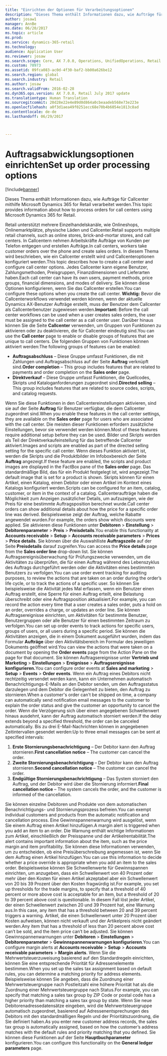 ```yaml
---
title: "Einrichten der Optionen für Verarbeitungsoptionen"
description: "Dieses Thema enthält Informationen dazu, wie Aufträge für Callcenter mithilfe Microsoft Dynamics 365 for Retail verarbeitet werden."
author: josaw1
manager: AnnBe
ms.date: 06/20/2017
ms.topic: article
ms.prod: 
ms.service: dynamics-365-retail
ms.technology: 
audience: Application User
ms.reviewer: josaw
ms.search.scope: Core, AX 7.0.0, Operations, UnifiedOperations, Retail
ms.custom: 78973
ms.assetid: 09fca083-ac0d-4f30-baf2-bb00a626be12
ms.search.region: global
ms.search.industry: Retail
ms.author: josaw
ms.search.validFrom: 2016-02-28
ms.dyn365.ops.version: AX 7.0.0, Retail July 2017 update
ms.translationtype: Human Translation
ms.sourcegitcommit: 20d28e22e4e89d0d864a0cbeaadeb568e73e223e
ms.openlocfilehash: a0f3d1aea49f0251ecc68e70b4b6054e1813c8ad
ms.contentlocale: de-de
ms.lasthandoff: 06/29/2017



---
```


# <a name="set-up-order-processing-options"></a><span data-ttu-id="6e67e-103">Auftragsabwicklungsoptionen einrichten</span><span class="sxs-lookup"><span data-stu-id="6e67e-103">Set up order processing options</span></span>

[!include[banner](includes/banner.md)]


<span data-ttu-id="6e67e-104">Dieses Thema enthält Informationen dazu, wie Aufträge für Callcenter mithilfe Microsoft Dynamics 365 for Retail verarbeitet werden.</span><span class="sxs-lookup"><span data-stu-id="6e67e-104">This topic provides information about how to process orders for call centers using Microsoft Dynamics 365 for Retail.</span></span> 

<span data-ttu-id="6e67e-105">Retail unterstützt mehrere Einzelhandelskanäle, wie Onlineshops, Onlinemarktplätze, physische Läden und Callcenter.</span><span class="sxs-lookup"><span data-stu-id="6e67e-105">Retail supports multiple retail channels, such as online stores, brick-and-mortar stores, and call centers.</span></span> <span data-ttu-id="6e67e-106">In Callcentern nehmen Arbeitskräfte Aufträge von Kunden per Telefon entgegen und erstellen Aufträge.</span><span class="sxs-lookup"><span data-stu-id="6e67e-106">In call centers, workers take customer orders over the phone and create sales orders.</span></span> <span data-ttu-id="6e67e-107">In diesem Thema wird beschrieben, wie ein Callcenter erstellt wird und Callcenteroptionen konfiguriert werden.</span><span class="sxs-lookup"><span data-stu-id="6e67e-107">This topic describes how to create a call center and configure call center options.</span></span> <span data-ttu-id="6e67e-108">Jedes Callcenter kann eigene Benutzer, Zahlungsmethoden, Preisgruppen, Finanzdimensionen und Lieferarten haben.</span><span class="sxs-lookup"><span data-stu-id="6e67e-108">Each call center can have its own users, payment methods, price groups, financial dimensions, and modes of delivery.</span></span> <span data-ttu-id="6e67e-109">Sie können diese Optionen konfigurieren, wenn Sie das Callcenter erstellen.</span><span class="sxs-lookup"><span data-stu-id="6e67e-109">You can configure these options when you create the call center.</span></span> <span data-ttu-id="6e67e-110">**Wichtig:** Bevor die Callcenterworkflows verwendet werden können, wenn der aktuelle Dynamics AX-Benutzer Aufträge erstellt, muss der Benutzer dem Callcenter als Callcenterbenutzer zugewiesen werden.</span><span class="sxs-lookup"><span data-stu-id="6e67e-110">**Important:** Before the call center workflows can be used when a user creates sales orders, the user must be assigned to the call center as a call center user.</span></span> <span data-ttu-id="6e67e-111">Darüber hinaus können Sie die Seite **Callcenter** verwenden, um Gruppen von Funktionen zu aktivieren oder zu deaktivieren, die für Callcenter eindeutig sind.</span><span class="sxs-lookup"><span data-stu-id="6e67e-111">You can use the **Call center** page to enable or disable groups of features that are unique to call centers.</span></span> <span data-ttu-id="6e67e-112">Die folgenden Gruppen von Funktionen können aktiviert werden:</span><span class="sxs-lookup"><span data-stu-id="6e67e-112">The following groups of features can be enabled:</span></span>

-   <span data-ttu-id="6e67e-113">**Auftragsabschluss** – Diese Gruppe umfasst Funktionen, die mit Zahlungen und Auftragsabschluss auf der Seite **Auftrag** verknüpft sind.</span><span class="sxs-lookup"><span data-stu-id="6e67e-113">**Order completion** – This group includes features that are related to payments and order completion on the **Sales order** page.</span></span>
-   <span data-ttu-id="6e67e-114">**Direktverkauf** – Diese Gruppe umfasst Funktionen, die Quellcodes, Skripts und Kataloganforderungen zugeordnet sind.</span><span class="sxs-lookup"><span data-stu-id="6e67e-114">**Directed selling** – This group includes features that are related to source codes, scripts, and catalog requests.</span></span>

<span data-ttu-id="6e67e-115">Wenn Sie diese Funktionen in den Callcentereinstellungen aktivieren, sind sie auf der Seite **Auftrag** für Benutzer verfügbar, die dem Callcenter zugeordnet sind.</span><span class="sxs-lookup"><span data-stu-id="6e67e-115">When you enable these features in the call center settings, they are available on the **Sales order** page for users who are associated with the call center.</span></span> <span data-ttu-id="6e67e-116">Die meisten dieser Funktionen erfordern zusätzliche Einstellungen, bevor sie verwendet werden können.</span><span class="sxs-lookup"><span data-stu-id="6e67e-116">Most of these features require additional setup before they can be used.</span></span> <span data-ttu-id="6e67e-117">Bilder und Skripts werden als Teil der Direktverkaufeinstellung für das betreffende Callcenter aktiviert.</span><span class="sxs-lookup"><span data-stu-id="6e67e-117">Images and scripts are enabled as part of the directed selling setting for the specific call center.</span></span> <span data-ttu-id="6e67e-118">Wenn dieses Funktion aktiviert ist, werden die Skripts und die Produktbilder im Infoboxbereich der Seite **Auftrag** angezeigt.</span><span class="sxs-lookup"><span data-stu-id="6e67e-118">If these feature are enabled, the scripts and product images are displayed in the FactBox pane of the **Sales order** page.</span></span> <span data-ttu-id="6e67e-119">Das standardmäßige Bild, das für ein Produkt festgelegt ist, wird angezeigt.</span><span class="sxs-lookup"><span data-stu-id="6e67e-119">The default image that is set for a product is shown.</span></span> <span data-ttu-id="6e67e-120">Skripts können für einen Artikel, einen Katalog, einen Debitor oder einen Artikel im Kontext eines Katalogs konfiguriert werden.</span><span class="sxs-lookup"><span data-stu-id="6e67e-120">Scripts can be configured for an item, catalog, customer, or item in the context of a catalog.</span></span> <span data-ttu-id="6e67e-121">Callcenteraufträge haben die Möglichkeit zum Anzeigen zusätzlicher Details, um aufzuzeigen, wie der Preis für eine bestimmte Auftragsposition berechnet wurde.</span><span class="sxs-lookup"><span data-stu-id="6e67e-121">Call center orders can show additional details about how the price for a specific order line was derived.</span></span> <span data-ttu-id="6e67e-122">Beispielsweise zeigt der Auftrag, welche Rabatte angewendet wurden.</span><span class="sxs-lookup"><span data-stu-id="6e67e-122">For example, the orders show which discounts were applied.</span></span> <span data-ttu-id="6e67e-123">Sie aktivieren diese Funktionen unter **Debitoren** &gt; **Einstellung** &gt; **Debitorenparameter** &gt; **Preis** &gt; **Preisdetails**.</span><span class="sxs-lookup"><span data-stu-id="6e67e-123">You enable this functionality at **Accounts receivable** &gt; **Setup** &gt; **Accounts receivable parameters** &gt; **Prices** &gt; **Price details**.</span></span> <span data-ttu-id="6e67e-124">Sie können über die Auswahlliste **Auftragszeile** auf der Seite **Preisdetails** darauf zugreifen.</span><span class="sxs-lookup"><span data-stu-id="6e67e-124">You can access the **Price details** page from the **Sales order line** drop-down list.</span></span> <span data-ttu-id="6e67e-125">Sie können Auftragsereignisüberwachung für Prüfungszwecke verwenden, um die Aktivitäten zu überprüfen, die für einen Auftrag während des Lebenszyklus des Auftrags durchgeführt werden oder die Aktivitäten eines bestimmten Benutzers zu verfolgen.</span><span class="sxs-lookup"><span data-stu-id="6e67e-125">You can use order event tracking for auditing purposes, to review the actions that are taken on an order during the order’s life cycle, or to track the actions of a specific user.</span></span> <span data-ttu-id="6e67e-126">So können Sie beispielsweise die Aktivität jedes Mal erfassen, wenn ein Benutzer einen Auftrag erstellt, eine Sperre für einen Auftrag erteilt, eine Belastung überschreibt oder eine Auftragsposition aktualisiert.</span><span class="sxs-lookup"><span data-stu-id="6e67e-126">For example, you can record the action every time that a user creates a sales order, puts a hold on an order, overrides a charge, or updates an order line.</span></span> <span data-ttu-id="6e67e-127">Sie können Auftragsereignisse einrichten, um Aktivitäten für bestimmte Benutzer, Benutzergruppen oder alle Benutzer für einen bestimmten Zeitraum zu verfolgen.</span><span class="sxs-lookup"><span data-stu-id="6e67e-127">You can set up order events to track actions for specific users, groups of users, or all users during a specific period.</span></span> <span data-ttu-id="6e67e-128">Sie können die Aktivitäten anzeigen, die in einem Dokument ausgeführt wurden, indem das Formular **Aufträge** über den Aktivitätsbereich im Formular des jeweiligen Dokuments geöffnet wird.</span><span class="sxs-lookup"><span data-stu-id="6e67e-128">You can view the actions that were taken on a document by opening the **Order events** page from the Action Pane on the page for that document.</span></span> <span data-ttu-id="6e67e-129">Sie können Auftragsereignisse unter **Vertrieb und Marketing** &gt; **Einstellungen** &gt; **Ereignisse** &gt; **Auftragsereignisse konfigurieren.**</span><span class="sxs-lookup"><span data-stu-id="6e67e-129">You can configure order events at **Sales and marketing** &gt; **Setup** &gt; **Events** &gt; **Order events**.</span></span> <span data-ttu-id="6e67e-130">Wenn ein Auftrag eines Debitors nicht rechtzeitig versendet werden kann, kann ein Unternehmen automatisch Benachrichtigungs-E-Mails an den Debitor senden, um den Auftragsstatus darzulegen und dem Debitor die Gelegenheit zu bieten, den Auftrag zu stornieren.</span><span class="sxs-lookup"><span data-stu-id="6e67e-130">When a customer's order can't be shipped on time, a company can automatically send notification email messages to the customer to explain the order status and give the customer an opportunity to cancel the order.</span></span> <span data-ttu-id="6e67e-131">Wenn die Verzögerung sich über einen angegebenen Schwellenwert hinaus ausdehnt, kann der Auftrag automatisch storniert werden.</span><span class="sxs-lookup"><span data-stu-id="6e67e-131">If the delay extends beyond a specified threshold, the order can be canceled automatically.</span></span> <span data-ttu-id="6e67e-132">Bis zu drei E-Mail-Nachrichten können in angegebenen Zeitintervallen gesendet werden:</span><span class="sxs-lookup"><span data-stu-id="6e67e-132">Up to three email messages can be sent at specified intervals:</span></span>

1.  <span data-ttu-id="6e67e-133">**Erste Stornierungsbenachrichtigung** – Der Debitor kann den Auftrag stornieren.</span><span class="sxs-lookup"><span data-stu-id="6e67e-133">**First cancellation notice** – The customer can cancel the order.</span></span>
2.  <span data-ttu-id="6e67e-134">**Zweite Stornierungsbenachrichtigung** – Der Debitor kann den Auftrag stornieren.</span><span class="sxs-lookup"><span data-stu-id="6e67e-134">**Second cancellation notice** – The customer can cancel the order.</span></span>
3.  <span data-ttu-id="6e67e-135">**Endgültige Stornierungsbenachrichtigung** – Das System storniert den Auftrag, und der Debitor wird über die Stornierung informiert.</span><span class="sxs-lookup"><span data-stu-id="6e67e-135">**Final cancellation notice** – The system cancels the order, and the customer is informed of the cancellation.</span></span>

<span data-ttu-id="6e67e-136">Sie können einzelne Debitoren und Produkte von dem automatischen Benachrichtigungs- und Stornierungsprozess befreien.</span><span class="sxs-lookup"><span data-stu-id="6e67e-136">You can exempt individual customers and products from the automatic notification and cancellation process.</span></span> <span data-ttu-id="6e67e-137">Eine Gewinnspannenwarnung wird ausgelöst, wenn Sie einem Auftrag einen Artikel hinzufügen.</span><span class="sxs-lookup"><span data-stu-id="6e67e-137">A margin alert is triggered when you add an item to an order.</span></span> <span data-ttu-id="6e67e-138">Die Warnung enthält wichtige Informationen zum Artikel, einschließlich der Preisspanne und der Artikelrentabilität.</span><span class="sxs-lookup"><span data-stu-id="6e67e-138">The alert contains important information about the item, such as the price margin and item profitability.</span></span> <span data-ttu-id="6e67e-139">Sie können diese Informationen verwenden, um zu entscheiden, ob eine Preisüberschreibung angemessen ist, wenn Sie dem Auftrag einen Artikel hinzufügen.</span><span class="sxs-lookup"><span data-stu-id="6e67e-139">You can use this information to decide whether a price override is appropriate when you add an item to the sales order.</span></span> <span data-ttu-id="6e67e-140">Beispielsweise können Sie Schwellenwerte für Gewinnspannen einrichten, um anzugeben, dass ein Schwellenwert von 40 Prozent oder mehr über den Kosten für einen Artikel akzeptabel aber ein Schwellenwert von 20 bis 39 Prozent über den Kosten fragwürdig ist.</span><span class="sxs-lookup"><span data-stu-id="6e67e-140">For example, you set up thresholds for the trade margins, to specify that a threshold of 40 percent or more above cost is acceptable for an item, but a threshold of 20 to 39 percent above cost is questionable.</span></span> <span data-ttu-id="6e67e-141">In diesem Fall löst jeder Artikel, der einen Schwellenwert zwischen 20 und 39 Prozent hat, eine Warnung aus.</span><span class="sxs-lookup"><span data-stu-id="6e67e-141">In this case, any item that has a threshold between 20 and 39 percent triggers a warning.</span></span> <span data-ttu-id="6e67e-142">Artikel, die einen Schwellenwert unter 20 Prozent über Kosten aufweisen, können nicht verkauft und der Artikelpreis nicht geändert werden.</span><span class="sxs-lookup"><span data-stu-id="6e67e-142">Any item that has a threshold of less than 20 percent above cost can’t be sold, and the item price can’t be adjusted.</span></span> <span data-ttu-id="6e67e-143">Sie können Gewinnspannenwarnungen unter **Debitoren** &gt; **Einstellungen** &gt; **Debitorenparameter** &gt; **Gewinnspannenwarnungen konfigurieren**.</span><span class="sxs-lookup"><span data-stu-id="6e67e-143">You can configure margin alerts at **Accounts receivable** &gt; **Setup** &gt; **Accounts receivable parameters** &gt; **Margin alerts**.</span></span> <span data-ttu-id="6e67e-144">Wenn Sie die Mehrwertsteuerzuweisung basierend auf den Standardregeln einrichten, können Sie eine entsprechende Priorität für Adressenelemente bestimmen.</span><span class="sxs-lookup"><span data-stu-id="6e67e-144">When you set up the sales tax assignment based on default rules, you can determine a matching priority for address elements.</span></span> <span data-ttu-id="6e67e-145">Beispielsweise können Sie angeben, dass die Zuordnung einer Mehrwertsteuergruppe nach Postleitzahl eine höhere Priorität hat als die Zuordnung einer Mehrwertsteuergruppe nach Status.</span><span class="sxs-lookup"><span data-stu-id="6e67e-145">For example, you can specify that matching a sales tax group by ZIP Code or postal code has a higher priority than matching a sales tax group by state.</span></span> <span data-ttu-id="6e67e-146">Wenn Sie neue Debitorenadressedatensätze eingeben, wird die Mehrwertsteuergruppe automatisch zugeordnet, basierend auf Adressenentsprechungen des Debitors mit den standardmäßigen Regeln und der Prioritätszuordnung, die Sie definiert haben.</span><span class="sxs-lookup"><span data-stu-id="6e67e-146">As you enter new customer address records, the sales tax group is automatically assigned, based on how the customer’s address matches with the default rules and priority matching that you defined.</span></span> <span data-ttu-id="6e67e-147">Sie können diese Funktionen auf der Seite **Hauptbuchparameter** konfigurieren.</span><span class="sxs-lookup"><span data-stu-id="6e67e-147">You can configure this functionality on the **General ledger parameters** page.</span></span>




